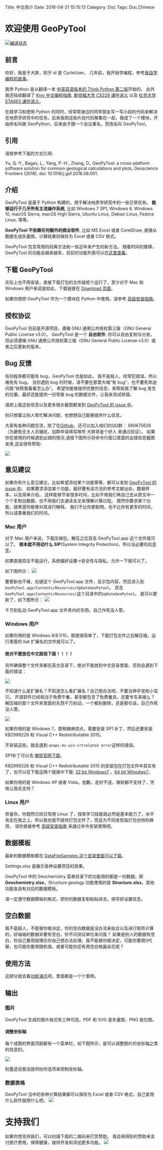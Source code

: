 Title: 中文简介
Date: 2018-04-21 15:15:13
Category: Doc
Tags: Doc,Chinese

# 欢迎使用 GeoPyTool

[![编译状态](https://travis-ci.org/GeoPyTool/GeoPyTool.svg?branch=master)](https://travis-ci.org/GeoPyTool/GeoPyTool)


## 前言

你好，我是于大胖，知乎 id 是 CycleUser。
几年前，我开始学编程，参考[我自学编程的故事](http://blog.cycleuser.org/wo-zi-xue-bian-cheng-de-gu-shi.html)。

我学 Python 是从翻译一本 [中英双语版本的 Think Python 第二版](https://github.com/cycleuser/ThinkPython-en-cn)开始的。
此外我还陆续翻译了 [Kivy 中文编程指南](https://github.com/Kivy-CN/Kivy-CN), [斯坦福大学 CS229 课件讲义](https://github.com/Kivy-CN/Stanford-CS-229-CN) 以及 [杜克大学 STA663 课件讲义](https://github.com/Kivy-CN/Duke-STA-663-CN)。

在我学习和使用 Python 的同时，经常帮身边的同学朋友写一写小段的代码来解决在地质学研究中的任务。后来我把这些片段代码聚集在一起，做成了一个模块，开始命名叫做 GeoPython，后来由于跟一个会议重名，而改名叫 GeoPyTool。



## 引用

请按参考下面的方式引用:

Yu, Q.-Y., Bagas, L., Yang, P.-H., Zhang, D., GeoPyTool: a cross-platform software solution for common geological calculations and plots, Geoscience Frontiers (2018), doi: 10.1016/j.gsf.2018.08.001.

## 介绍

GeoPyTool 是基于 Python 构建的，用于解决地质学研究中的一些日常任务。 **能够运行于几乎所有主流操作系统**, 比如 Windows 7 SP1, Windows 8, Windows 10, macOS Sierra, macOS High Sierra, Ubuntu Linux, Debian Linux, Fedora Linux, 等等。

**GeoPyTool 不依赖任何额外的商业软件**, 比如 MS Excel 或者 CorelDraw, 直接从数据生成矢量图，计算结果则保存为 Excel 或者 CSV 格式。

GeoPyTool 包含常用的经典方法和一些近年来产生的新方法。
随着时间的推移，GeoPyTool 的功能会越来越多，目前的功能列表可以在[这里查看](http://geopytool.com/gong-neng-lie-biao.html)。



## 下载 GeoPyTool

实际上也不用安装，直接下载打包的文件就呢个运行了，至少对于 Mac 和 Windows 用户来说是如此，下载链接在 [Download 页面](http://geopytool.com/download.html)。

如果你想把 GeoPyTool 作为一个模块在 Python 中使用，请参考 [高级安装指南](http://geopytool.com/an-zhuang-zhi-nan-jin-jie.html)。


## 授权协议

GeoPyTool 目前是开源项目，遵循 GNU 通用公共授权第三版（GNU General Public License v3.0）。
GeoPyTool 是一个 **自由软件**: 你可以自由复制与分发，但必须遵循 GNU 通用公共授权第三版（GNU General Public License v3.0）或者之后更新的版本。


## Bug 反馈

任何程序都可能有 bug，GeoPyTool 也是如此。
我不是超人，经常犯错误，所以难免有 bug。
当你遇到 bug 的时候，请不要在那里大喊“有 bug”，也不要死命追问我“快帮我看看怎么办”。
希望你能够提供完整的信息，来帮助我了解 bug 发生的位置，最好还能提供一份导致 bug 的数据文件，让我来测试除错。

请把上面这些信息以及更多相关截图都发到 [GeoPyTool 的 issue 中](https://github.com/GeoPyTool/GeoPyTool/issues/)。

别只想着让别人帮忙解决问题，也想想自己能够提供什么信息。


大家有各种问题交流，除了在[Github](https://github.com/GeoPyTool/GeoPyTool/issues)，还可以加入咱们的QQ群： 560675626 （为避免无关人员骚扰，加群申请填写暗号 大胖哥是个好人 来通过验证）。
如果你在使用的时候遇到出错的情况,请按下图所示将命令行窗口里面的出错信息截图发来,这会很有帮助:

![](https://raw.githubusercontent.com/GeoPyTool/GeoPyTool/master/img/HowToAskForHelp.png)

## 意见建议

如果你有什么意见建议，比如希望添加某个功能等等，都可以发到 [GeoPyTool 的 issue 中](https://github.com/GeoPyTool/GeoPyTool/issues/)。
如果要求添加某个功能，最好要有该方法的参考文献出处，数据样本，以及简单介绍。
这样能够节省很多时间，比如不用我们再自己去从原文中一个个复制出数据，也不用我们去通读全文来理解计算过程。
既然你要求某个功能，就希望你能够对其进行解释。
我们不比你更聪明，也不比你有更多的时间，所以请尊重我们的时间。




### Mac 用户

对于 Mac 用户来说，下载压缩包，解压之后双击 GeoPyTool.app 这个文件就可以了。
**根本就不用动什么 SIP**(System Integrity Protection)，所以没必要叽叽歪歪。

如果直接双击不能运行，系统偏好设置->安全性与隐私，允许一下就可以了。

如下图所示：
![](https://raw.githubusercontent.com/GeoPyTool/GeoPyTool/master/img/MacOSScreenShot.png)

要更新也不难，右键这个 GeoPyTool.app 文件，显示包内容，然后进入到 `GeoPyTool.app/Contents/Resources/UpDateGeoPytool`。
双击`GeoPyTool.app/Contents/Resources/`这个目录中的`UpDateGeoPytool`。
就可以更新了，如下图所示：
![](https://raw.githubusercontent.com/GeoPyTool/GeoPyTool/master/img/OSXUpdate.png)

千万别乱动 GeoPyTool.app 文件夹内的东西，自己作死没人管。

### Windows 用户
如果你用的是 Windows 8/8.1/10，那就很简单了，下载打包文件之后解压缩，运行里面的 bat 扩展名的文件就可以了。


#### 绝对不要放在中文路径下面！！！！
另外确保整个文件夹都在英文目录下，绝对不能放到中文目录里面，否则会遇到下面的错误：

![](https://raw.githubusercontent.com/GeoPyTool/GeoPyTool/master/img/EnglishPathOnly.jpg)

不知道什么是扩展名？不知道怎么看扩展名？自己想办法吧，不要当伸手党和小宝贝。
开源软件已经相当于免费午餐，甚至都包含了免费餐具，还要专车来接么？
解压缩的那个文件夹里面的东西千万别动，一个都别删除，还是那句话，自己作死没人管。

![](https://raw.githubusercontent.com/GeoPyTool/GeoPyTool/master/img/RunWin.jpg)



如果你用的是 Windows 7，那稍微麻烦点，需要安装 SP1 补丁，然后还要安装 KB2999226 和 Visual C++ Redistributable 2015。

不安装这些，就会遇到 `anapi-ms-win-crtrelated error`这样的错误。

SP1补丁可以去 [微软官网下载](https://support.microsoft.com/en-us/help/15090/windows-7-install-service-pack-1-sp1)。

 KB2999226 和 Visual C++ Redistributable 2015 的安装包在打包文件中其实有了，也可以在下面这两个链接中下载: [32 bit Windows7](https://pan.baidu.com/s/1kVwSQ95) ，[64 bit WInodws7](https://pan.baidu.com/s/1qY34ocW)。
 
如果你用的是 Windows XP 或者 Vista，抱歉，走好不送，微软都不支持了，凭啥让我去支持？



### Linux 用户

恭喜你，你既然已经日常用 Linux 了，探索学习技能就必然是基本能力了，水平肯定在我之上。所以我也就不提供打包文件了，而且为不同发型版打包也特别麻烦。
请你直接参考 [高级安装指南](http://geopytool.com/installation-expert.html) 来通过命令安装使用吧。

## 数据模板


最新的数据模板都在 [DataFileSamples 这个目录里面可以下载](https://github.com/GeoPyTool/GeoPyTool/tree/master/DataFileSamples)。

Settings.xlsx 是展示各种设置项目的效果。

GeoPyTool 中的 Geochemistry 菜单目录下的功能用的都是一份数据，即 **Geochemistry.xlsx**，Structure geology 功能使用的是 **Structure.xlsx**，其他功能各自有对应的数据模板。

请一定遵守数据模板的格式，把你的数据复制粘贴进去，填写好设置信息。


## 空白数据

我不是超人，不能替你做决定，你的空白数据是没办法来拟合以及进行矩阵计算的，好端端的数据非要有空白，你不问测试单位来问我？
如果是别人的数据有空白，你自己要用就理应你自己想办法处理。我不能替你做决定，可能你要用0代替，也可能你要用随机值，或者可能你还有用空白格画朵花呢？



## 使用方法

这部分就去看[功能演示](http://geopytool.com/yan-shi-shi-pin.html)吧，里面都是一个个案例。

## 输出

### 图片

GeoPyTool 生成的图片格式有三种可选，PDF 和 SVG 是矢量图，PNG 是位图。


#### 调整坐标轴

每个成图的界面顶部都有一个菜单栏，如下图所示，是可以调整图片的坐标轴之类的信息的。

![](https://raw.githubusercontent.com/GeoPyTool/GeoPyTool/master/img/Axis%20Adjustment.png)

别墨迹说我没提供给你选项来控制坐标轴。

### 数据表格

GeoPyTool 当中的各种计算结果都可以保存为 Excel 或者 CSV 格式，自己爱用什么软件就用什么吧。
![](https://github.com/GeoPyTool/GeoPyTool/blob/master/img/Samples.png?raw=true)

# 支持我们

如果你想支持我们，可以扫描下面的二维码来打赏赞助。
我会用得到的赞助来支付医疗费用，保障健康，维持开发和添加更多功能。
![](https://raw.githubusercontent.com/GeoPyTool/GeoPyTool/master/img/WeChatQrCode.png)


